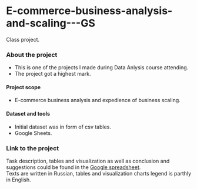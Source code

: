 # E-commerce-business-analysis-and-scaling---GS
Class project.

### About the project  
- This is one of the projects I made during Data Anlysis course attending.
- The project got a highest mark. 
#### Project scope
- E-commerce business analysis and expedience of business scaling. 
#### Dataset and tools
- Initial dataset was in form of csv tables. 
- Google Sheets. 

### Link to the project  
Task description, tables and visualization as well as conclusion and suggestions could be found in the [Google spreadsheet](https://docs.google.com/spreadsheets/d/1evRXH8Xch3up89dmjDzaX5y1MYtxziRezEplRWjL5V8/edit?usp=sharing).  
Texts are written in Russian, tables and visualization charts legend is parthly in English.
